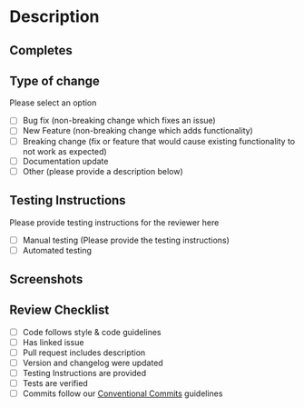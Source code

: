 # Description

<!-- Please include a summary of the changes which issue is fixed / addressed. Please also include technical details about the implementation if required. -->

## Completes

<!-- Please link your issues numbers here -->

## Type of change

Please select an option

- [ ] Bug fix (non-breaking change which fixes an issue)
- [ ] New Feature (non-breaking change which adds functionality)
- [ ] Breaking change (fix or feature that would cause existing functionality to not work as expected)
- [ ] Documentation update
- [ ] Other (please provide a description below)

## Testing Instructions

Please provide testing instructions for the reviewer here

- [ ] Manual testing (Please provide the testing instructions)
- [ ] Automated testing

## Screenshots

<!-- Please provide any screenshots here -->

## Review Checklist

- [ ] Code follows style & code guidelines
- [ ] Has linked issue
- [ ] Pull request includes description
- [ ] Version and changelog were updated
- [ ] Testing Instructions are provided
- [ ] Tests are verified
- [ ] Commits follow our [Conventional Commits](https://www.conventionalcommits.org/en/v1.0.0/) guidelines
